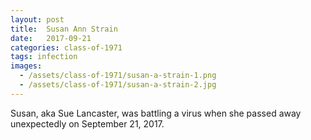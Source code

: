 ```yaml
---
layout: post
title:  Susan Ann Strain
date:   2017-09-21
categories: class-of-1971
tags: infection
images:
  - /assets/class-of-1971/susan-a-strain-1.png
  - /assets/class-of-1971/susan-a-strain-2.jpg
---
```

Susan, aka Sue Lancaster, was battling a virus when she passed away unexpectedly on September 21, 2017.
